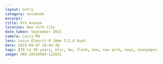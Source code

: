 ```yaml
--- 
layout: entry
category: notebook
excerpt:
title: 6th Avenue
location: New York City
date_taken: September 2015
camera: Leica M9
lens: Leica Elmarit-M 28mm f/2.8 Asph
date: 2015-09-07 18:44:38
tags: [70 to 90 years, blur, bw, flash, man, new york, news, newspaper, speed, street, stress, tension, umbrella, walk, walking]
image: GRS-20150904-122831
---
```

